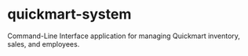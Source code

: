 # quickmart-system
Command-Line Interface application  for managing Quickmart inventory, sales, and employees.
